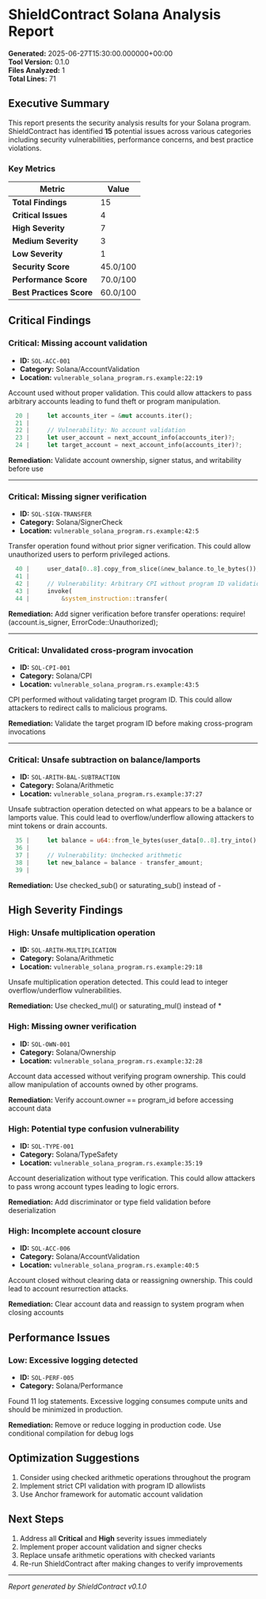 # ShieldContract Solana Analysis Report

**Generated:** 2025-06-27T15:30:00.000000+00:00  
**Tool Version:** 0.1.0  
**Files Analyzed:** 1  
**Total Lines:** 71  

## Executive Summary

This report presents the security analysis results for your Solana program. ShieldContract has identified **15** potential issues across various categories including security vulnerabilities, performance concerns, and best practice violations.

### Key Metrics

| Metric | Value |
|--------|-------|
| **Total Findings** | 15 |
| **Critical Issues** | 4 |
| **High Severity** | 7 |
| **Medium Severity** | 3 |
| **Low Severity** | 1 |
| **Security Score** | 45.0/100 |
| **Performance Score** | 70.0/100 |
| **Best Practices Score** | 60.0/100 |

## Critical Findings

### Critical: Missing account validation

- **ID:** `SOL-ACC-001`
- **Category:** Solana/AccountValidation
- **Location:** `vulnerable_solana_program.rs.example:22:19`

Account used without proper validation. This could allow attackers to pass arbitrary accounts leading to fund theft or program manipulation.

```rust
  20 |     let accounts_iter = &mut accounts.iter();
  21 |     
  22 |     // Vulnerability: No account validation
  23 |     let user_account = next_account_info(accounts_iter)?;
  24 |     let target_account = next_account_info(accounts_iter)?;
```

**Remediation:** Validate account ownership, signer status, and writability before use

---

### Critical: Missing signer verification

- **ID:** `SOL-SIGN-TRANSFER`
- **Category:** Solana/SignerCheck
- **Location:** `vulnerable_solana_program.rs.example:42:5`

Transfer operation found without prior signer verification. This could allow unauthorized users to perform privileged actions.

```rust
  40 |     user_data[0..8].copy_from_slice(&new_balance.to_le_bytes());
  41 |     
  42 |     // Vulnerability: Arbitrary CPI without program ID validation
  43 |     invoke(
  44 |         &system_instruction::transfer(
```

**Remediation:** Add signer verification before transfer operations: require!(account.is_signer, ErrorCode::Unauthorized);

---

### Critical: Unvalidated cross-program invocation

- **ID:** `SOL-CPI-001`
- **Category:** Solana/CPI
- **Location:** `vulnerable_solana_program.rs.example:43:5`

CPI performed without validating target program ID. This could allow attackers to redirect calls to malicious programs.

**Remediation:** Validate the target program ID before making cross-program invocations

---

### Critical: Unsafe subtraction on balance/lamports

- **ID:** `SOL-ARITH-BAL-SUBTRACTION`
- **Category:** Solana/Arithmetic
- **Location:** `vulnerable_solana_program.rs.example:37:27`

Unsafe subtraction operation detected on what appears to be a balance or lamports value. This could lead to overflow/underflow allowing attackers to mint tokens or drain accounts.

```rust
  35 |     let balance = u64::from_le_bytes(user_data[0..8].try_into().unwrap());
  36 |     
  37 |     // Vulnerability: Unchecked arithmetic
  38 |     let new_balance = balance - transfer_amount;
  39 |
```

**Remediation:** Use checked_sub() or saturating_sub() instead of -

## High Severity Findings

### High: Unsafe multiplication operation

- **ID:** `SOL-ARITH-MULTIPLICATION`
- **Category:** Solana/Arithmetic
- **Location:** `vulnerable_solana_program.rs.example:29:18`

Unsafe multiplication operation detected. This could lead to integer overflow/underflow vulnerabilities.

**Remediation:** Use checked_mul() or saturating_mul() instead of *

### High: Missing owner verification

- **ID:** `SOL-OWN-001`
- **Category:** Solana/Ownership
- **Location:** `vulnerable_solana_program.rs.example:32:28`

Account data accessed without verifying program ownership. This could allow manipulation of accounts owned by other programs.

**Remediation:** Verify account.owner == program_id before accessing account data

### High: Potential type confusion vulnerability

- **ID:** `SOL-TYPE-001`
- **Category:** Solana/TypeSafety
- **Location:** `vulnerable_solana_program.rs.example:35:19`

Account deserialization without type verification. This could allow attackers to pass wrong account types leading to logic errors.

**Remediation:** Add discriminator or type field validation before deserialization

### High: Incomplete account closure

- **ID:** `SOL-ACC-006`
- **Category:** Solana/AccountValidation
- **Location:** `vulnerable_solana_program.rs.example:40:5`

Account closed without clearing data or reassigning ownership. This could lead to account resurrection attacks.

**Remediation:** Clear account data and reassign to system program when closing accounts

## Performance Issues

### Low: Excessive logging detected

- **ID:** `SOL-PERF-005`
- **Category:** Solana/Performance

Found 11 log statements. Excessive logging consumes compute units and should be minimized in production.

**Remediation:** Remove or reduce logging in production code. Use conditional compilation for debug logs

## Optimization Suggestions

1. Consider using checked arithmetic operations throughout the program
2. Implement strict CPI validation with program ID allowlists
3. Use Anchor framework for automatic account validation

## Next Steps

1. Address all **Critical** and **High** severity issues immediately
2. Implement proper account validation and signer checks
3. Replace unsafe arithmetic operations with checked variants
4. Re-run ShieldContract after making changes to verify improvements

---

*Report generated by ShieldContract v0.1.0* 